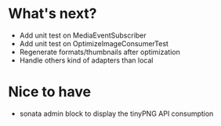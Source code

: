 What's next?
============

- Add unit test on MediaEventSubscriber
- Add unit test on OptimizeImageConsumerTest
- Regenerate formats/thumbnails after optimization
- Handle others kind of adapters than local

Nice to have
============

- sonata admin block to display the tinyPNG API consumption
